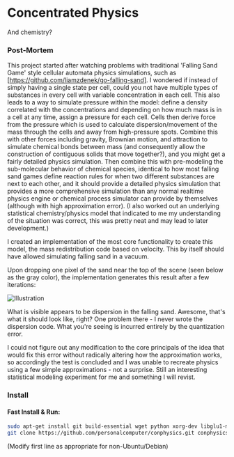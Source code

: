 Concentrated Physics
====================

And chemistry?

### Post-Mortem
This project started after watching problems with traditional 'Falling Sand Game' style cellular automata physics simulations, such as [https://github.com/liamzdenek/go-falling-sand]. I wondered if instead of simply having a single state per cell, could you not have multiple types of substances in every cell with variable concentration in each cell. This also leads to a way to simulate pressure within the model: define a density correlated with the concentrations and depending on how much mass is in a cell at any time, assign a pressure for each cell. Cells then derive force from the pressure which is used to calculate dispersion/movement of the mass through the cells and away from high-pressure spots. Combine this with other forces including gravity, Brownian motion, and attraction to simulate chemical bonds between mass (and consequently allow the construction of contiguous solids that move together?), and you might get a fairly detailed physics simulation. Then combine this with pre-modeling the sub-molecular behavior of chemical species, identical to how most falling sand games define reaction rules for when two different substances are next to each other, and it should provide a detailed physics simulation that provides a more comprehensive simulation than any normal realtime physics engine or chemical process simulator can provide by themselves (although with high approximation error). (I also worked out an underlying statistical chemistry/physics model that indicated to me my understanding of the situation was correct, this was pretty neat and may lead to later development.)

I created an implementation of the most core functionality to create this model, the mass redistribution code based on velocity. This by itself should have allowed simulating falling sand in a vacuum.

Upon dropping one pixel of the sand near the top of the scene (seen below as the gray color), the implementation generates this result after a few iterations:

![Illustration](http://i.imgur.com/40UUuoh.png "Illustration")

What is visible appears to be dispersion in the falling sand. Awesome, that's what it should look like, right? One problem there - I never wrote the dispersion code. What you're seeing is incurred entirely by the quantization error.

I could not figure out any modification to the core principals of the idea that would fix this error without radically altering how the approximation works, so accordingly the test is concluded and I was unable to recreate physics using a few simple approximations - not a surprise. Still an interesting statistical modeling experiment for me and something I will revist.

### Install
#### Fast Install & Run:
```bash
sudo apt-get install git build-essential wget python xorg-dev libglu1-mesa-dev libarmadillo-dev &&
git clone https://github.com/personalcomputer/conphysics.git conphysics && cd conphysics/project && ./get-extra-deps-crossplatform.sh && ./compile.sh && cd .. && ./conphysics
```
(Modify first line as appropriate for non-Ubuntu/Debian)
